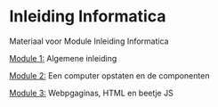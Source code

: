 # Inleiding Informatica
Materiaal voor Module Inleiding Informatica

[Module 1:](https://github.com/johantenhouten/InleidingInformatica/blob/main/module1.md) Algemene inleiding

[Module 2:](https://github.com/johantenhouten/InleidingInformatica/blob/main/module2.md) Een computer opstaten en de componenten

[Module 3:](https://github.com/johantenhouten/InleidingInformatica/blob/main/module3.md) Webpgaginas, HTML en beetje JS
